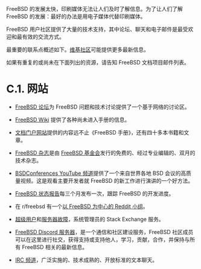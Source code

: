 FreeBSD 的发展太快，印刷媒体无法让人们及时了解信息。为了让人们了解 FreeBSD 的发展：最好的办法是用电子媒体代替印刷媒体。

FreeBSD 用户社区提供了大量的技术支持，其中论坛、聊天和电子邮件是最受欢迎和最有效的交流方式。

最重要的联系点概述如下。[维基社区](https://wiki.freebsd.org/Community)可能提供更多最新信息。

如果有重复的或尚未在下面列出的资源，请告知 FreeBSD 文档项目邮件列表。

# C.1. 网站

- [FreeBSD 论坛](https://forums.freebsd.org/)为 FreeBSD 问题和技术讨论提供了一个基于网络的讨论区。

- [FreeBSD Wiki](https://wiki.freebsd.org/) 提供了各种尚未进入手册的信息。

- [文档门户网站](https://docs.freebsd.org/)提供的内容远不止《FreeBSD 手册》，还有四十多本书籍和文章。

- [FreeBSD 杂志](https://freebsdfoundation.org/our-work/journal/browser-based-edition/)是由 [FreeBSD 基金会](https://freebsdfoundation.org/)发行的免费的、经过专业编辑的、双月的技术杂志。

- [BSDConferences YouTube 频道](http://www.youtube.com/bsdconferences)提供了一个来自世界各地 BSD 会议的高质量视频。这是观看主要开发者就 FreeBSD 的新工作进行演讲的一个好方法。

- [FreeBSD 状态报告](https://www.freebsd.org/status/)每三个月发布一次，跟踪 FreeBSD 的开发进度。

- 在 r/freebsd 有一个[以 FreeBSD 为中心的 Reddit 小组](https://www.reddit.com/r/freebsd/)。

- [超级用户](https://superuser.com/questions/tagged/freebsd)和[服务器故障](https://serverfault.com/questions/tagged/freebsd)，系统管理员的 Stack Exchange 服务。

- [FreeBSD Discord 服务器](https://wiki.freebsd.org/Discord)，是一个通信和社区建设服务，FreeBSD 社区成员可以在这里进行社交，获得支持或支持他人，学习，贡献，合作，并保持与所有 FreeBSD 相关的最新信息。

- [IRC 频道](https://wiki.freebsd.org/IRC/Channels)，广泛实施的、技术成熟的、开放标准的文本聊天。